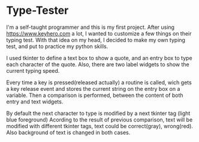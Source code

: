 # Type-Tester
  I'm a self-taught programmer and this is my first project.
  After using https://www.keyhero.com a lot, I wanted to customize a few things on their typing test.
  With that idea on my head, I decided to make my own typing test, and put to practice my python skills.
  
  I used tkinter to define a text box to show a quote, and an entry box to type each character of the quote.
  Also, there are two label widgets to show the current typing speed.
  
  Every time a key is pressed(released actually) a routine is called, wich gets a key release event and stores
  the current string on the entry box on a variable. Then a comparison is performed, between the content of both
  entry and text widgets.
  
  By default the next character to type is modified by a next tkinter tag (light blue foreground)
  Acording to the result of previous comparison, text will be modified with different tkinter tags, text could be correct(gray),
  wrong(red). Also background of text is changed in both cases.
  

  
